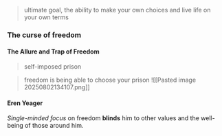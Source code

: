 > ultimate goal, the ability to make your own choices and live life on your own terms
### The curse of freedom
#### The Allure and Trap of Freedom
> self-imposed prison

> freedom is being able to choose your prison
![[Pasted image 20250802134107.png]]

#### Eren Yeager
*Single-minded focus* on freedom **blinds** him to other values and the well-being of those around him.
